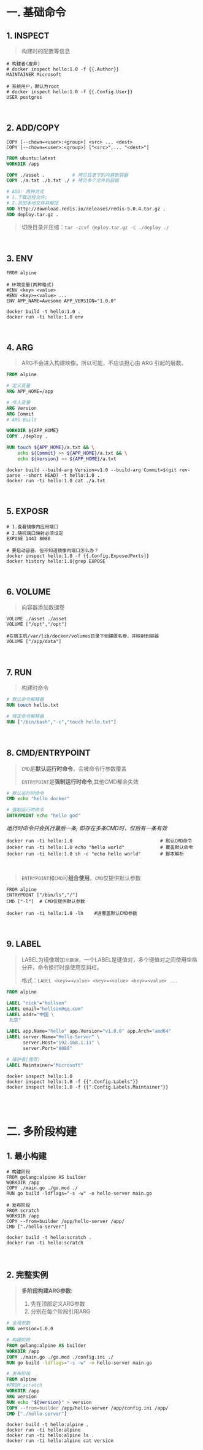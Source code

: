 

# 一. 基础命令

## 1. INSPECT

> 构建时的配置等信息
```shell
# 构建者(废弃)
# docker inspect hello:1.0 -f {{.Author}}
MAINTAINER Microsoft

# 系统用户，默认为root
# docker inspect hello:1.0 -f {{.Config.User}}
USER postgres
```

<br/>

## 2. ADD/COPY
```shell
COPY [--chown=<user>:<group>] <src> ... <dest>
COPY [--chown=<user>:<group>] ["<src>",... "<dest>"]
```
```dockerfile
FROM ubuntu:latest
WORKDIR /app

COPY ./asset .			# 拷贝目录下的内容到容器
COPY ./a.txt ./b.txt ./	# 拷贝多个文件到容器

# ADD: 两种方式 
# 1.下载远程文件; 
# 2.添加本地文件并解压
ADD http://download.redis.io/releases/redis-5.0.4.tar.gz .
ADD deploy.tar.gz .
```
> 切换目录并压缩：`tar -zcvf deploy.tar.gz -C ./deploy ./`

<br/>

## 3. ENV
```shell
FROM alpine

# 环境变量(两种格式)
#ENV <key> <value>
#ENV <key>=<value> ...
ENV APP_NAME=Awesome APP_VERSION="1.0.0"
```
```shell
docker build -t hello:1.0 .
docker run -ti hello:1.0 env
```

<br/>

## 4. ARG
> ARG不会进入构建映像。所以可能，不应该担心由 ARG 引起的层数。
```dockerfile
FROM alpine

# 定义变量
ARG APP_HOME=/app

# 传入变量
ARG Version
ARG Commit
# ARG Built

WORKDIR ${APP_HOME}
COPY ./deploy .

RUN touch ${APP_HOME}/a.txt && \
    echo ${Commit} >> ${APP_HOME}/a.txt && \
    echo ${Version} >> ${APP_HOME}/a.txt
```

```shell
docker build --build-arg Version=v1.0 --build-arg Commit=$(git rev-parse --short HEAD) -t hello:1.0 .
docker run -ti hello:1.0 cat ./a.txt
```

<br/>

## 5. EXPOSR
```shell
# 1.查看镜像内应用端口
# 2.随机端口映射必须设定
EXPOSE 1443 8080

# 要启动容器，但不知道镜像内端口怎么办？
docker inspect hello:1.0 -f {{.Config.ExposedPorts}}
docker history hello:1.0|grep EXPOSE
```

<br/>

## 6. VOLUME
>  向容器添加数据卷
```shell
VOLUME ./asset ./asset
VOLUME ["/opt","/opt"]

#在宿主机/var/lib/docker/volumes目录下创建匿名卷，并映射到容器
VOLUME ["/app/data"]
```

<br/>

## 7. RUN
> 构建时命令
```dockerfile
# 默认命令解释器
RUN touch hello.txt

# 特定命令解释器
RUN ["/bin/bash","-c","touch hello.txt"]
```

<br/>

## 8. CMD/ENTRYPOINT
> `CMD`是**默认运行时命令**，会被命令行参数覆盖
>
> `ENTRYPOINT`是**强制运行时命令**,其他CMD都会失效

```Dockerfile
# 默认运行时命令
CMD echo "hello docker"

# 强制运行时命令
ENTRYPOINT echo "hello god"
```
_运行时命令只会执行最后一条, 即存在多条CMD时，仅后有一条有效_
```shell
docker run -ti hello:1.0								# 默认CMD命令
docker run -ti hello:1.0 echo "hello world"				# 覆盖默认命令
docker run -ti hello:1.0 sh -c "echo hello world"		# 脚本解析
```
<br/>

> `ENTRYPOINT`和`CMD`可**组合使用**，`CMD`仅提供默认参数

```shell
FROM alpine
ENTRYPOINT ["/bin/ls","/"]
CMD ["-l"]	# CMD仅提供默认参数
```

```shell
docker run -ti hello:1.0 -lh	#进覆盖默认CMD参数
```

<br/>

## 9. LABEL
> LABEL为镜像增加`元数据`，一个LABEL是键值对，多个键值对之间使用空格分开，命令换行时是使用反斜杠。
>
> 格式：`LABEL <key>=<value> <key>=<value> <key>=<value> ...`

```dockerfile
FROM alpine

LABEL "nick"="hollson"
LABEL email="hollson@qq.com"
LABEL addr="中国 \
 北京"

LABEL app.Name="hello" app.Version="v1.0.0" app.Arch="amd64"
LABEL server.Name="Hello-Server" \
      server.Host="192.168.1.11" \
      server.Port="8080"

# 维护者(推荐)
LABEL Maintainer="Microsoft"
```

```shell
docker inspect hello:1.0
docker inspect hello:1.0 -f {{".Config.Labels"}}
docker inspect hello:1.0 -f {{".Config.Labels.Maintainer"}}
```

<br/>

<br/>

# 二. 多阶段构建

## 1. 最小构建

```shell
# 构建阶段
FROM golang:alpine AS builder
WORKDIR /app
COPY ./main.go ./go.mod ./
RUN go build -ldflags="-s -w" -o hello-server main.go

# 发布阶段
FROM scratch
WORKDIR /app
COPY --from=builder /app/hello-server /app/
CMD ["./hello-server"]
```
```shell
docker build -t hello:scratch .
docker run -ti hello:scratch
```

<br/>

## 2. 完整实例
> **多阶段构建ARG参数:**
>
>  1. 先在顶部定义ARG参数
>  2. 分别在每个阶段引用ARG

```dockerfile
# 全局参数
ARG version=1.0.0

# 构建阶段
FROM golang:alpine AS builder
WORKDIR /app
COPY ./main.go ./go.mod ./config.ini ./
RUN go build -ldflags="-s -w" -o hello-server main.go

# 发布阶段
FROM alpine
#FROM scratch
WORKDIR /app
ARG version
RUN echo "${version}" > version
COPY --from=builder /app/hello-server /app/config.ini /app/
CMD ["./hello-server"]
```

```shell
docker build -t hello:alpine .
docker run -ti hello:alpine
docker run -ti hello:alpine ls .
docker run -ti hello:alpine cat version
```